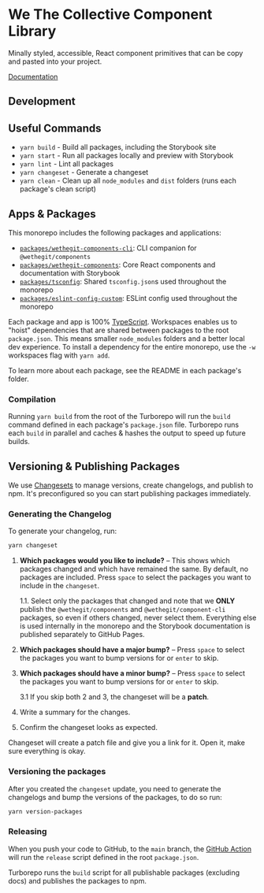 # We The Collective Component Library

Minally styled, accessible, React component primitives that can be copy and pasted into your project.

[Documentation](https://wethegit.github.io/component-library/)

## Development

## Useful Commands

- `yarn build` - Build all packages, including the Storybook site
- `yarn start` - Run all packages locally and preview with Storybook
- `yarn lint` - Lint all packages
- `yarn changeset` - Generate a changeset
- `yarn clean` - Clean up all `node_modules` and `dist` folders (runs each package's clean script)

## Apps & Packages

This monorepo includes the following packages and applications:

- [`packages/wethegit-components-cli`](./packages/wethegit-components-cli/README.md): CLI companion for `@wethegit/components`
- [`packages/wethegit-components`](./packages/wethegit-components/README.md): Core React components and documentation with Storybook
- [`packages/tsconfig`](./packages/tsconfig/README.md): Shared `tsconfig.json`s used throughout the monorepo
- [`packages/eslint-config-custom`](./packages/eslint-config-custom/README.md): ESLint config used throughout the monorepo

Each package and app is 100% [TypeScript](https://www.typescriptlang.org/). Workspaces enables us to "hoist" dependencies that are shared between packages to the root `package.json`. This means smaller `node_modules` folders and a better local dev experience. To install a dependency for the entire monorepo, use the `-w` workspaces flag with `yarn add`.

To learn more about each package, see the README in each package's folder.

### Compilation

Running `yarn build` from the root of the Turborepo will run the `build` command defined in each package's `package.json` file. Turborepo runs each `build` in parallel and caches & hashes the output to speed up future builds.

## Versioning & Publishing Packages

We use [Changesets](https://github.com/changesets/changesets) to manage versions, create changelogs, and publish to npm. It's preconfigured so you can start publishing packages immediately.

### Generating the Changelog

To generate your changelog, run:

```sh
yarn changeset
```

1. **Which packages would you like to include?** – This shows which packages changed and which have remained the same. By default, no packages are included. Press `space` to select the packages you want to include in the `changeset`.

   1.1. Select only the packages that changed and note that we **ONLY** publish the `@wethegit/components` and `@wethegit/component-cli` packages, so even if others changed, never select them. Everything else is used internally in the monorepo and the Storybook documentation is published separately to GitHub Pages.

2. **Which packages should have a major bump?** – Press `space` to select the packages you want to bump versions for or `enter` to skip.

3. **Which packages should have a minor bump?** – Press `space` to select the packages you want to bump versions for or `enter` to skip.

   3.1 If you skip both 2 and 3, the changeset will be a **patch**.

4. Write a summary for the changes.

5. Confirm the changeset looks as expected.

Changeset will create a patch file and give you a link for it. Open it, make sure everything is okay.

### Versioning the packages

After you created the `changeset` update, you need to generate the changelogs and bump the versions of the packages, to do so run:

```sh
yarn version-packages
```

### Releasing

When you push your code to GitHub, to the `main` branch, the [GitHub Action](./.github/workflows/release.yml) will run the `release` script defined in the root `package.json`.

Turborepo runs the `build` script for all publishable packages (excluding docs) and publishes the packages to npm.
